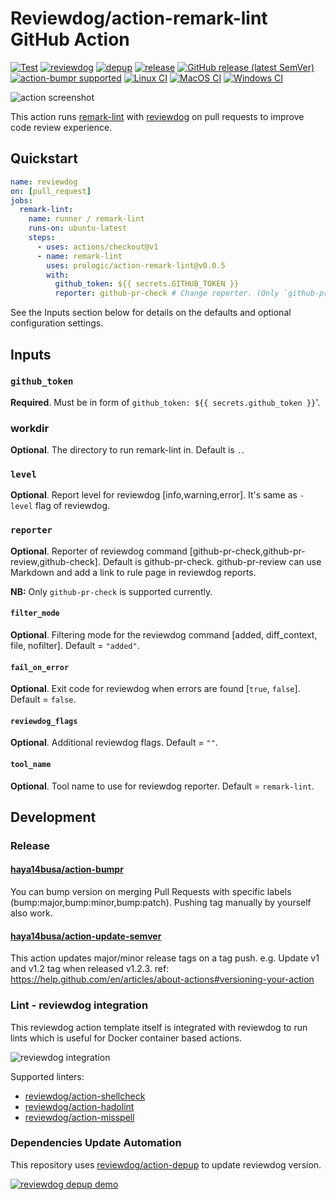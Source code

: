 # Reviewdog/action-remark-lint GitHub Action

[![Test](https://github.com/prologic/action-remark-lintworkflows/Test/badge.svg)](https://github.com/prologic/action-remark-lintactions?query=workflow%3ATest)
[![reviewdog](https://github.com/prologic/action-remark-lintworkflows/reviewdog/badge.svg)](https://github.com/prologic/action-remark-lintactions?query=workflow%3Areviewdog)
[![depup](https://github.com/prologic/action-remark-lintworkflows/depup/badge.svg)](https://github.com/prologic/action-remark-lintactions?query=workflow%3Adepup)
[![release](https://github.com/prologic/action-remark-lintworkflows/release/badge.svg)](https://github.com/prologic/action-remark-lintactions?query=workflow%3Arelease)
[![GitHub release (latest SemVer)](https://img.shields.io/github/v/release/reviewdog/action-flake8?logo=github&sort=semver)](https://github.com/prologic/action-remark-lintreleases)
[![action-bumpr supported](https://img.shields.io/badge/bumpr-supported-ff69b4?logo=github&link=https://github.com/haya14busa/action-bumpr)](https://github.com/haya14busa/action-bumpr)
[![Linux CI](https://github.com/prologic/action-remark-lintworkflows/Linux%20CI/badge.svg)](https://github.com/prologic/action-remark-lintactions?query=workflow%3A%22Linux+CI%22)
[![MacOS CI](https://github.com/prologic/action-remark-lintworkflows/MacOS%20CI/badge.svg)](https://github.com/prologic/action-remark-lintactions?query=workflow%3A%22MacOS+CI%22)
[![Windows CI](https://github.com/prologic/action-remark-lintworkflows/Windows%20CI/badge.svg)](https://github.com/prologic/action-remark-lintactions?query=workflow%3A%22Windows+CI%22)

![action screenshot](https://user-images.githubusercontent.com/17570430/102055763-a3399180-3deb-11eb-9a4d-442cffec63aa.png)

This action runs [remark-lint](https://github.com/remarkjs/remark-lint) with [reviewdog](https://github.com/reviewdog/reviewdog) on pull requests to improve
code review experience.

## Quickstart

```yml
name: reviewdog
on: [pull_request]
jobs:
  remark-lint:
    name: runner / remark-lint
    runs-on: ubuntu-latest
    steps:
      - uses: actions/checkout@v1
      - name: remark-lint
        uses: prologic/action-remark-lint@v0.0.5
        with:
          github_token: ${{ secrets.GITHUB_TOKEN }}
          reporter: github-pr-check # Change reporter. (Only `github-pr-check` is supported at the moment).
```

See the Inputs section below for details on the defaults and optional configuration settings.

## Inputs

### `github_token`

**Required**. Must be in form of `github_token: ${{ secrets.github_token }}`'.

### workdir

**Optional**. The directory to run remark-lint in. Default is `.`.

### `level`

**Optional**. Report level for reviewdog [info,warning,error].
It's same as `-level` flag of reviewdog.

### `reporter`

**Optional**. Reporter of reviewdog command [github-pr-check,github-pr-review,github-check].
Default is github-pr-check. github-pr-review can use Markdown and add a link to rule page in reviewdog reports.

**NB:** Only `github-pr-check` is supported currently.

#### `filter_mode`

**Optional**. Filtering mode for the reviewdog command [added, diff_context, file, nofilter]. Default = `"added"`.

#### `fail_on_error`

**Optional**. Exit code for reviewdog when errors are found [`true`, `false`]. Default = `false`.

#### `reviewdog_flags`

**Optional**. Additional reviewdog flags. Default = `""`.

#### `tool_name`

**Optional**. Tool name to use for reviewdog reporter. Default = `remark-lint`.

## Development

### Release

#### [haya14busa/action-bumpr](https://github.com/haya14busa/action-bumpr)

You can bump version on merging Pull Requests with specific labels (bump:major,bump:minor,bump:patch).
Pushing tag manually by yourself also work.

#### [haya14busa/action-update-semver](https://github.com/haya14busa/action-update-semver)

This action updates major/minor release tags on a tag push. e.g. Update v1 and v1.2 tag when released v1.2.3.
ref: <https://help.github.com/en/articles/about-actions#versioning-your-action>

### Lint - reviewdog integration

This reviewdog action template itself is integrated with reviewdog to run lints
which is useful for Docker container based actions.

![reviewdog integration](https://user-images.githubusercontent.com/3797062/72735107-7fbb9600-3bde-11ea-8087-12af76e7ee6f.png)

Supported linters:

-   [reviewdog/action-shellcheck](https://github.com/reviewdog/action-shellcheck)
-   [reviewdog/action-hadolint](https://github.com/reviewdog/action-hadolint)
-   [reviewdog/action-misspell](https://github.com/reviewdog/action-misspell)

### Dependencies Update Automation

This repository uses [reviewdog/action-depup](https://github.com/reviewdog/action-depup) to update
reviewdog version.

[![reviewdog depup demo](https://user-images.githubusercontent.com/3797062/73154254-170e7500-411a-11ea-8211-912e9de7c936.png)](https://github.com/reviewdog/action-template/pull/6)
